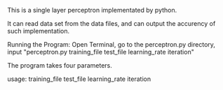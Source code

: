 This is a single layer perceptron implementated by python.

It can read data set from the data files, and can output the accurency of such implementation.

Running the Program:
Open Terminal, go to the perceptron.py directory, input "perceptron.py training_file test_file learning_rate iteration"

The program takes four parameters.

usage: training_file test_file learning_rate iteration